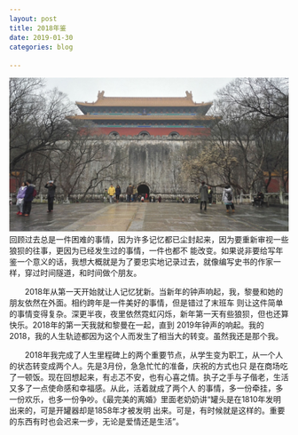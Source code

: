 ```yaml
---
layout: post
title: 2018年鉴
date: 2019-01-30
categories: blog

---
```

![Alt text](/img/1.jpg)
　　回顾过去总是一件困难的事情，因为许多记忆都已尘封起来，因为要重新审视一些狼狈的往事，更因为已经发生过的事情，一件也都不
能改变。如果说非要给写年鉴一个意义的话，我想大概就是为了要忠实地记录过去，就像编写史书的作家一样，穿过时间隧道，和时间做个朋友。
   
　　2018年从第一天开始就让人记忆犹新。当新年的钟声响起，我，黎曼和她的朋友依然在外面。相约跨年是一件美好的事情，但是错过了末班车
则让这件简单的事情变得复杂。深更半夜，夜里依然霓虹闪烁，新年第一天有些狼狈，但也还算快乐。2018年的第一天我就和黎曼在一起，直到
2019年钟声的响起。我的2018，我的人生轨迹都因为这个人而发生了相当大的转变。虽然我还是那个我。

　　2018年我完成了人生里程碑上的两个重要节点，从学生变为职工，从一个人的状态转变成两个人。先是3月份，急急忙忙的准备，庆祝的方式也只
是在商场吃了一顿饭。现在回想起来，有忐忑不安，也有心喜之情。执子之手与子偕老，生活又多了一点使命感和幸福感。从此，活着就成了两个人
的事情，多一份牵挂，多一份欢乐，也多一份争吵。《最完美的离婚》里面老奶奶讲“罐头是在1810年发明出来的，可是开罐器却是1858年才被发明
出来。可是，有时候就是这样的。重要的东西有时也会迟来一步，无论是爱情还是生活”。

